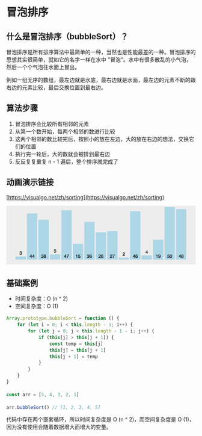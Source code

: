 <script setup>
import { loginRead } from '@/utils/login-read'

loginRead('j30014')
</script>

# <AppCode code="66" /> 冒泡排序

<ClientOnly><AppRead code="j30014" /></ClientOnly>

## 什么是冒泡排序（bubbleSort）？

冒泡排序是所有排序算法中最简单的一种，当然也是性能最差的一种。冒泡排序的思想其实很简单，就如它的名字一样在水中 "冒泡"。水中有很多散乱的小气泡，然后一个个气泡往水面上冒出。

例如一组无序的数组，最左边就是水底，最右边就是水面，最左边的元素不断的跟右边的元素比较，最后交换位置到最右边。

## 算法步骤

1. 冒泡排序会比较所有相邻的元素
2. 从第一个数开始，每两个相邻的数进行比较
3. 这两个相邻的数比较完后，按照小的放在左边，大的放在右边的想法，交换它们的位置
4. 执行完一轮后，大的数就会被排到最右边
5. 反反复复重复 n - 1 遍后，整个排序就完成了

## 动画演示链接

[https://visualgo.net/zh/sorting](https://visualgo.net/zh/sorting)

![image](./bubble-sort/image1.gif)

## 基础案例

-   时间复杂度：O (n ^ 2)
-   空间复杂度：O (1)

```javascript
Array.prototype.bubbleSort = function () {
    for (let i = 0; i < this.length - 1; i++) {
        for (let j = 0; j < this.length - 1 - i; j++) {
            if (this[j] > this[j + 1]) {
                const temp = this[j]
                this[j] = this[j + 1]
                this[j + 1] = temp
            }
        }
    }
}

const arr = [5, 4, 3, 2, 1]

arr.bubbleSort() // [1, 2, 3, 4, 5]
```

代码中存在两个嵌套循环，所以时间复杂度是 O (n ^ 2)，而空间复杂度是 O (1)，因为没有使用会随着数据增大而增大的变量。

<AppComment />